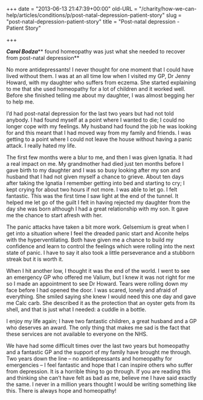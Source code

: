 +++
date = "2013-06-13 21:47:39+00:00"
old-URL = "/charity/how-we-can-help/articles/conditions/p/post-natal-depression-patient-story"
slug = "post-natal-depression-patient-story"
title = "Post-natal depression - Patient Story"

+++

_**Carol Bodza**_** found homeopathy was just what she needed to recover from post-natal depression**

No more anti­depressants! I never thought for one moment that I could have lived without them. I was at an all time low when I visited my GP, Dr Jenny Howard, with my daughter who suffers from eczema. She started explaining to me that she used homeopathy for a lot of children and it worked well. Before she finished telling me about my daughter, I was almost begging her to help me.

I’d had post-natal depression for the last two years but had not told anybody. I had found myself at a point where I wanted to die; I could no longer cope with my feelings. My husband had found the job he was looking for and this meant that I had moved way from my family and friends. I was getting to a point where I could not leave the house without having a panic attack. I really hated my life.

The first few months were a blur to me, and then I was given Ignatia. It had a real impact on me. My grandmother had died just ten months before I gave birth to my daughter and I was so busy looking after my son and husband that I had not given myself a chance to grieve. About ten days after taking the Ignatia I remember getting into bed and starting to cry; I kept crying for about two hours if not more. I was able to let go. I felt fantastic. This was the first time I saw light at the end of the tunnel. It helped me let go of the guilt I felt in having rejected my daughter from the day she was born although I had a great relationship with my son. It gave me the chance to start afresh with her.

The panic attacks have taken a bit more work. Gelsemium is great when I get into a situation where I feel the dreaded panic start and Aconite helps with the hyper­ventilating. Both have given me a chance to build my confidence and learn to control the feelings which were rolling into the next state of panic. I have to say it also took a little perseverance and a stubborn streak but it is worth it.

When I hit another low, I thought it was the end of the world. I went to see an emergency GP who offered me Valium, but I knew it was not right for me so I made an appointment to see Dr Howard. Tears were rolling down my face before I had opened the door. I was scared, lonely and afraid of everything. She smiled saying she knew I would need this one day and gave me Calc carb. She described it as the protection that an oyster gets from its shell, and that is just what I needed: a cuddle in a bottle.

I enjoy my life again; I have two fantastic children, a great husband and a GP who deserves an award. The only thing that makes me sad is the fact that these services are not available to everyone on the NHS.

We have had some difficult times over the last two years but homeopathy and a fantastic GP and the support of my family have brought me through. Two years down the line – no anti­depressants and homeopathy for emergencies – I feel fantastic and hope that I can inspire others who suffer from depression. It is a horrible thing to go through. If you are reading this and thinking she can’t have felt as bad as me, believe me I have said exactly the same. I never in a million years thought I would be writing something like this. There is always hope and homeopathy!

